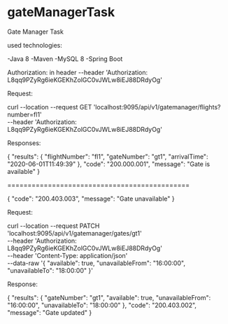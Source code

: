 # gateManagerTask
Gate Manager Task


used technologies:

-Java 8
-Maven
-MySQL 8
-Spring Boot


Authorization: in header
--header 'Authorization: L8qq9PZyRg6ieKGEKhZolGC0vJWLw8iEJ88DRdyOg'

Request:

curl --location --request GET 'localhost:9095/api/v1/gatemanager/flights?number=fl1' \
--header 'Authorization: L8qq9PZyRg6ieKGEKhZolGC0vJWLw8iEJ88DRdyOg'

Responses:



{
    "results": {
        "flightNumber": "fl1",
        "gateNumber": "gt1",
        "arrivalTime": "2020-06-01T11:49:39"
    },
    "code": "200.000.001",
    "message": "Gate is available"
}

=============================================


{
    "code": "200.403.003",
    "message": "Gate unavailable"
}


Request:

curl --location --request PATCH 'localhost:9095/api/v1/gatemanager/gates/gt1' \
--header 'Authorization: L8qq9PZyRg6ieKGEKhZolGC0vJWLw8iEJ88DRdyOg' \
--header 'Content-Type: application/json' \
--data-raw '{
    "available": true,
    "unavailableFrom": "16:00:00",
    "unavailableTo": "18:00:00"
}'


Response:

{
    "results": {
        "gateNumber": "gt1",
        "available": true,
        "unavailableFrom": "16:00:00",
        "unavailableTo": "18:00:00"
    },
    "code": "200.403.002",
    "message": "Gate updated"
}

